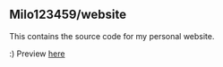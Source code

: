 ## Milo123459/website

This contains the source code for my personal website.

:) Preview [here](https://milo123459.now.sh)
